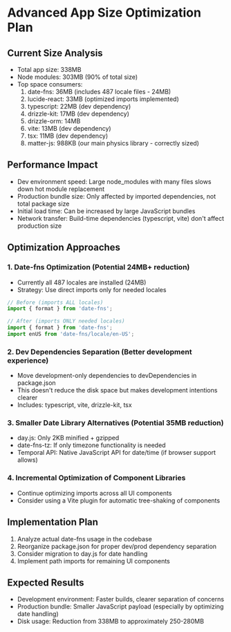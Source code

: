 # Advanced App Size Optimization Plan

## Current Size Analysis
- Total app size: 338MB
- Node modules: 303MB (90% of total size)
- Top space consumers:
  1. date-fns: 36MB (includes 487 locale files - 24MB)
  2. lucide-react: 33MB (optimized imports implemented)
  3. typescript: 22MB (dev dependency)
  4. drizzle-kit: 17MB (dev dependency)
  5. drizzle-orm: 14MB
  6. vite: 13MB (dev dependency)
  7. tsx: 11MB (dev dependency)
  8. matter-js: 988KB (our main physics library - correctly sized)

## Performance Impact
- Dev environment speed: Large node_modules with many files slows down hot module replacement
- Production bundle size: Only affected by imported dependencies, not total package size
- Initial load time: Can be increased by large JavaScript bundles
- Network transfer: Build-time dependencies (typescript, vite) don't affect production size

## Optimization Approaches

### 1. Date-fns Optimization (Potential 24MB+ reduction)
- Currently all 487 locales are installed (24MB)
- Strategy: Use direct imports only for needed locales
```js
// Before (imports ALL locales)
import { format } from 'date-fns';

// After (imports ONLY needed locales)
import { format } from 'date-fns';
import enUS from 'date-fns/locale/en-US';
```

### 2. Dev Dependencies Separation (Better development experience)
- Move development-only dependencies to devDependencies in package.json
- This doesn't reduce the disk space but makes development intentions clearer
- Includes: typescript, vite, drizzle-kit, tsx

### 3. Smaller Date Library Alternatives (Potential 35MB reduction)
- day.js: Only 2KB minified + gzipped
- date-fns-tz: If only timezone functionality is needed
- Temporal API: Native JavaScript API for date/time (if browser support allows)

### 4. Incremental Optimization of Component Libraries
- Continue optimizing imports across all UI components
- Consider using a Vite plugin for automatic tree-shaking of components

## Implementation Plan
1. Analyze actual date-fns usage in the codebase
2. Reorganize package.json for proper dev/prod dependency separation
3. Consider migration to day.js for date handling
4. Implement path imports for remaining UI components

## Expected Results
- Development environment: Faster builds, clearer separation of concerns
- Production bundle: Smaller JavaScript payload (especially by optimizing date handling)
- Disk usage: Reduction from 338MB to approximately 250-280MB